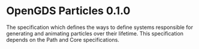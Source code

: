 # OpenGDS Particles 0.1.0

The specification which defines the ways to define systems responsible for generating and animating particles over their lifetime. This specification depends on the Path and Core specifications.
